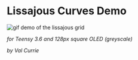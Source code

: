 # Lissajous Curves Demo

![gif demo of the lissajous grid](https://sjc1.vultrobjects.com/valcuri/lissa-demo-cropped.gif)

*for Teensy 3.6 and 128px square OLED (greyscale)*

*by _Val Currie_*
